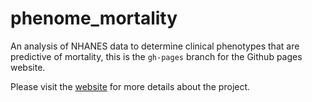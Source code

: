 # phenome_mortality

An analysis of NHANES data to determine	clinical phenotypes that are predictive	of mortality, this is the `gh-pages` branch for the Github pages website.

Please visit the [website](chiragjpgroup.org/phenome_mortality/) for more details about the project.

